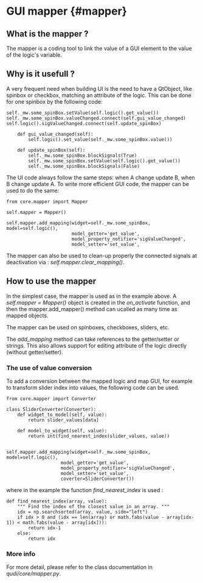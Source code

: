 # GUI mapper {#mapper}

## What is the mapper ?

The mapper is a coding tool to link the value of a GUI element to the value of the logic's variable.

##  Why is it usefull ?
A very frequent need when building UI is the need to have a QtObject, like spinbox or checkbox, matching an attribute
of the logic. 
This can be done for one spinbox by the following code:

~~~~~~~~~~~~~{.py}
self._mw.some_spinBox.setValue(self.logic().get_value())
self._mw.some_spinBox.valueChanged.connect(self.gui_value_changed)
self.logic().sigValueChanged.connect(self.update_spinBox)

    def gui_value_changed(self):
        self.logic().set_value(self._mw.some_spinBox.value())

    def update_spinBox(self):
        self._mw.some_spinBox.blockSignals(True)
        self._mw.some_spinBox.setValue(self.logic().get_value())
        self._mw.some_spinBox.blockSignals(False)
~~~~~~~~~~~~~

The UI code always follow the same steps: when A change update B, when B change update A.
To write more efficient GUI code, the mapper can be used to do the same:

~~~~~~~~~~~~~{.py}
from core.mapper import Mapper
~~~~~~~~~~~~~
~~~~~~~~~~~~~{.py}
self.mapper = Mapper()

self.mapper.add_mapping(widget=self._mw.some_spinBox, model=self.logic(),
                        model_getter='get_value', 
                        model_property_notifier='sigValueChanged',
                        model_setter='set_value',

~~~~~~~~~~~~~

The mapper can also be used to clean-up properly the connected signals at deactivation via :
*self.mapper.clear_mapping()*.

## How to use the mapper

In the simplest case, the mapper is used as in the example above.
A *self.mapper = Mapper()* object is created in the *on_activate* function, and then the mapper.add_mapper() method can 
ucalled as many time as mapped objects.

The mapper can be used on spinboxes, checkboxes, sliders, etc.

The *add_mapping* method can take references to the getter/setter or strings.
This also allows support for editing attribute of the logic directly (without getter/setter).

### The use of value conversion

To add a conversion between the mapped logic and map GUI, for example to transform slider index into values,
the following code can be used.

~~~~~~~~~~~~~{.py}
from core.mapper import Converter
~~~~~~~~~~~~~
~~~~~~~~~~~~~{.py}
class SliderConverter(Converter):
    def widget_to_model(self, value):
        return slider_values[data]

    def model_to_widget(self, value):
        return int(find_nearest_index(slider_values, value))
        
        
self.mapper.add_mapping(widget=self._mw.some_spinBox, model=self.logic(),
                    model_getter='get_value', 
                    model_property_notifier='sigValueChanged',
                    model_setter='set_value',
                    coverter=SliderConverter())
~~~~~~~~~~~~~
where in the example the function *find_nearest_index* is used :
~~~~~~~~~~~~~{.py}
def find_nearest_index(array, value):
    """ Find the index of the closest value in an array. """
    idx = np.searchsorted(array, value, side="left")
    if idx > 0 and (idx == len(array) or math.fabs(value - array[idx-1]) < math.fabs(value - array[idx])):
        return idx-1
    else:
        return idx
~~~~~~~~~~~~~

### More info

For more detail, please refer to the class documentation in *qudi/core/mapper.py*.
